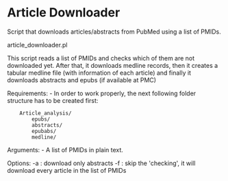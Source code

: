 Article Downloader
==================

Script that downloads articles/abstracts from PubMed using a list of PMIDs.


article_downloader.pl

This script reads a list of PMIDs and checks which of them
are not downloaded yet. After that, it downloads medline records,
then it creates a tabular medline file (with information of each article)
and finally it downloads abstracts and epubs (if available at PMC) 

Requirements:
	- In order to work properly, the next following folder structure
	  has to be created first:

		Article_analysis/
			epubs/
			abstracts/
			epubabs/
			medline/
Arguments:
	- A list of PMIDs in plain text.

Options:
	-a : download only abstracts
	-f : skip the 'checking', it will download every article in 
	     the list of PMIDs
